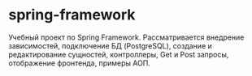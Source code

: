 # spring-framework
Учебный проект по Spring Framework. Рассматривается внедрение зависимостей, подключение БД (PostgreSQL), создание и редактирование сущностей, контроллеры, Get и Post запросы, отображение фронтенда, примеры АОП.
